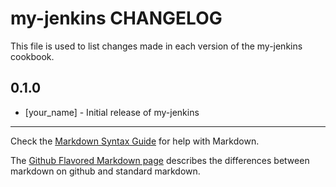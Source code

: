my-jenkins CHANGELOG
====================

This file is used to list changes made in each version of the my-jenkins cookbook.

0.1.0
-----
- [your_name] - Initial release of my-jenkins

- - -
Check the [Markdown Syntax Guide](http://daringfireball.net/projects/markdown/syntax) for help with Markdown.

The [Github Flavored Markdown page](http://github.github.com/github-flavored-markdown/) describes the differences between markdown on github and standard markdown.

